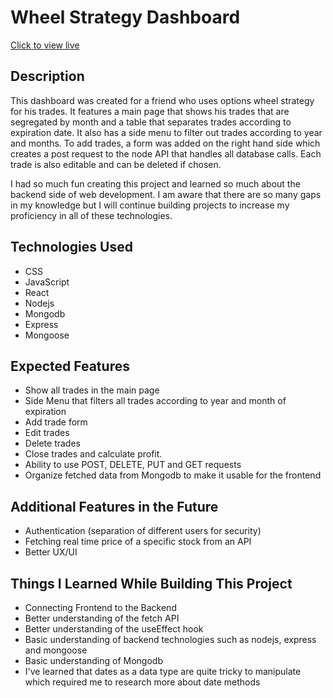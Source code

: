 # Wheel Strategy Dashboard

[Click to view live](https://wheel-strategy-dashboard.onrender.com/)

## Description
This dashboard was created for a friend who uses options wheel strategy for his trades. It features a main page that shows his trades that are segregated by month and a table that separates trades according to expiration date. It also has a side menu to filter out trades according to year and months. To add trades, a form was added on the right hand side which creates a post request to the node API that handles all database calls. Each trade is also editable and can be deleted if chosen.

I had so much fun creating this project and learned so much about the backend side of web development. I am aware that there are so many gaps in my knowledge but I will continue building projects to increase my proficiency in all of these technologies.

## Technologies Used
- CSS
- JavaScript
- React
- Nodejs
- Mongodb
- Express
- Mongoose

## Expected Features
- Show all trades in the main page
- Side Menu that filters all trades according to year and month of expiration
- Add trade form
- Edit trades
- Delete trades
- Close trades and calculate profit.
- Ability to use POST, DELETE, PUT and GET requests
- Organize fetched data from Mongodb to make it usable for the frontend


## Additional Features in the Future
- Authentication (separation of different users for security)
- Fetching real time price of a specific stock from an API
- Better UX/UI

## Things I Learned While Building This Project
- Connecting Frontend to the Backend
- Better understanding of the fetch API
- Better understanding of the useEffect hook
- Basic understanding of backend technologies such as nodejs, express and mongoose
- Basic understanding of Mongodb
- I've learned that dates as a data type are quite tricky to manipulate which required me to research more about date methods
